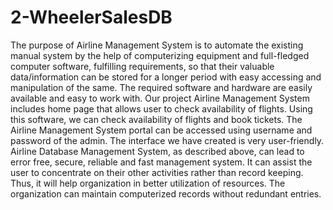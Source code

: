 # 2-WheelerSalesDB
The purpose of Airline Management System is to automate the existing manual system by the help of computerizing equipment and full-fledged computer software, fulfilling requirements, so that their valuable data/information can be stored for a longer period with easy accessing and manipulation of the same. The required software and hardware are easily available and easy to work with. Our project Airline Management System includes home page that allows user to check availability of flights. Using this software, we can check availability of flights and book tickets. The Airline Management System portal can be accessed using username and password of the admin. The interface we have created is very user-friendly. Airline Database Management System, as described above, can lead to error free, secure, reliable and fast management system. It can assist the user to concentrate on their other activities rather than record keeping. Thus, it will help organization in better utilization of resources. The organization can maintain computerized records without redundant entries.
